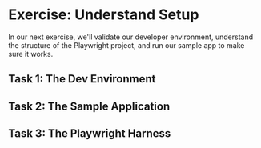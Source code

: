 
# Exercise: Understand Setup

In our next exercise, we'll validate our developer environment, understand the structure of the Playwright project, and run our sample app to make sure it works.

## Task 1: The Dev Environment

## Task 2: The Sample Application

## Task 3: The Playwright Harness
